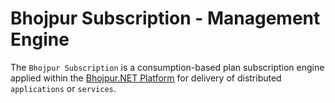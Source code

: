 # Bhojpur Subscription - Management Engine

The `Bhojpur Subscription` is a consumption-based plan subscription engine applied within
the [Bhojpur.NET Platform](https://github.com/bhojpur/platform/) for delivery of distributed
`applications` or `services`.
